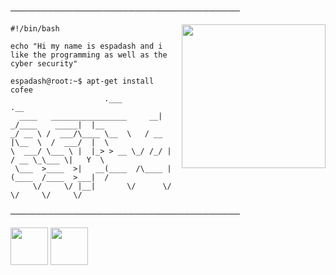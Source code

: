 ─────────────────────────────────────
</p>

<img align='right' src="https://media.discordapp.net/attachments/843529222949699614/846422795310727228/Sans_titre20.jpg?width=910&height=910" width="230">


```shell
#!/bin/bash

echo "Hi my name is espadash and i like the programming as well as the cyber security"

espadash@root:~$ apt-get install cofee
                     .___             .__     
  ____   _________________     __| _/____    _____|  |__  
_/ __ \ /  ___/\____ \__  \   / __ |\__  \  /  ___/  |  \ 
\  ___/ \___ \ |  |_> > __ \_/ /_/ | / __ \_\___ \|   Y  \
 \___  >____  >|   __(____  /\____ |(____  /____  >___|  /
     \/     \/ |__|       \/      \/     \/     \/     \/ 
```

─────────────────────────────────────

<a href="https://discord.gg/jdbnMCdzBf"><img src="https://upload.wikimedia.org/wikipedia/fr/thumb/0/05/Discord.svg/1200px-Discord.svg.png" width="60"></a> <a
href="https://twitter.com/espadash64"><img src="http://assets.stickpng.com/images/580b57fcd9996e24bc43c53e.png" width="60"></a>

